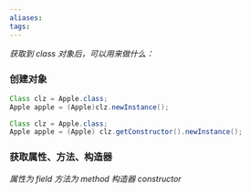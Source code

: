 ```yaml
---
aliases: 
tags: 
---
```

*获取到 class 对象后，可以用来做什么：*

### 创建对象

```java
Class clz = Apple.class; 
Apple apple = (Apple)clz.newInstance();
```

```java
Class clz = Apple.class;
Apple apple = (Apple) clz.getConstructor().newInstance();
```

### 获取属性、方法、构造器

*属性为 field*
*方法为 method*
*构造器 constructor*